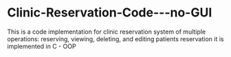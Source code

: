 # Clinic-Reservation-Code---no-GUI
This is a code implementation for clinic reservation system of multiple operations: reserving, viewing, deleting, and editing patients reservation it is implemented in C - OOP
